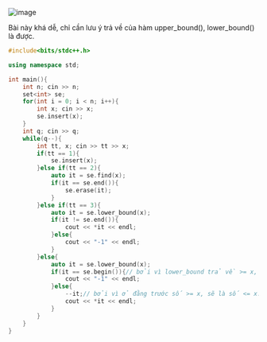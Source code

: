 ![image](https://github.com/Llam-a/Practice_Cpp/assets/115911041/ec4ed350-d4ef-401f-9317-ff1a8741a129)

Bài này khá dễ, chỉ cần lưu ý trả về của hàm upper_bound(), lower_bound() là được.

```cpp
#include<bits/stdc++.h>

using namespace std;

int main(){
    int n; cin >> n;
    set<int> se;
    for(int i = 0; i < n; i++){
        int x; cin >> x;
        se.insert(x);
    }
    int q; cin >> q;
    while(q--){
        int tt, x; cin >> tt >> x;
        if(tt == 1){
            se.insert(x);
        }else if(tt == 2){
            auto it = se.find(x);
            if(it == se.end()){
                se.erase(it);
            }
        }else if(tt == 3){
            auto it = se.lower_bound(x);
            if(it != se.end()){
                cout << *it << endl;
            }else{
                cout << "-1" << endl;
            }
        }else{
            auto it = se.lower_bound(x);
            if(it == se.begin()){// bởi vì lower_bound trả về >= x, nhưng nếu là x ở vị trí begin() thì sẽ không tìm được vị trí <= x.
                cout << "-1" << endl;
            }else{
                --it;// bởi vì ở đằng trước số >= x, sẽ là số <= x.Nên -- để tìm số đó.
                cout << *it << endl;
            }
        }
    }
}
```
